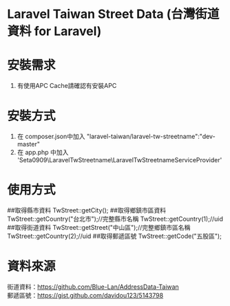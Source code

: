 Laravel Taiwan Street Data (台灣街道資料 for Laravel)
===============

# 安裝需求

1. 有使用APC Cache請確認有安裝APC

# 安裝方式

1. 在 composer.json中加入 "laravel-taiwan/laravel-tw-streetname":"dev-master"
2. 在 app.php 中加入 'Seta0909\LaravelTwStreetname\LaravelTwStreetnameServiceProvider'

# 使用方式

##取得縣市資料
TwStreet::getCity();
##取得鄉鎮市區資料
TwStreet::getCountry("台北市");//完整縣市名稱
TwStreet::getCountry(1);//uid
##取得街道資料
TwStreet::getStreet("中山區");//完整鄉鎮市區名稱
TwStreet::getCountry(2);//uid
##取得郵遞區號
TwStreet::getCode("五股區");

# 資料來源

街道資料：https://github.com/Blue-Lan/AddressData-Taiwan<br/>
郵遞區號：https://gist.github.com/davidou123/5143798
